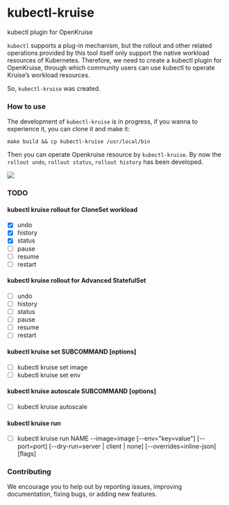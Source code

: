 # kubectl-kruise
kubectl plugin for OpenKruise

`kubectl` supports a plug-in mechanism, but the rollout and other related operations provided by this tool itself only support the native workload resources of Kubernetes.
Therefore, we need to create a kubectl plugin for OpenKruise, through which community users can use kubectl to operate Kruise’s workload resources.

So, `kubectl-kruise` was created.

### How to use
The development of  `kubectl-kruise`  is in progress, if you wanna to experience it, you can clone it and make it:

```
make build && cp kubectl-kruise /usr/local/bin

```

Then you can operate Openkruise resource by `kubectl-kruise`.
By now the `rollout undo`, `rollout status`, `rollout history` has been developed.

![](https://tva1.sinaimg.cn/large/008i3skNgy1gqmmcx5nlqj31eo0je420.jpg)

### TODO
#### kubectl kruise rollout for CloneSet workload
   * [x] undo
   * [x] history
   * [x] status
   * [ ] pause
   * [ ] resume
   * [ ] restart
   
#### kubectl kruise rollout for Advanced StatefulSet
   * [ ]  undo
   * [ ] history
   * [ ] status
   * [ ] pause
   * [ ] resume
   * [ ] restart
   
#### kubectl kruise set SUBCOMMAND [options]
   * [ ] kubectl kruise set image 
   * [ ] kubectl kruise set env
   
#### kubectl kruise autoscale SUBCOMMAND [options]
   * [ ] kubectl kruise autoscale 
 
#### kubectl kruise run 
   * [ ] kubectl kruise run NAME --image=image [--env="key=value"] [--port=port] [--dry-run=server | client | none] [--overrides=inline-json] [flags]
  
### Contributing
We encourage you to help out by reporting issues, improving documentation, fixing bugs, or adding new features. 
